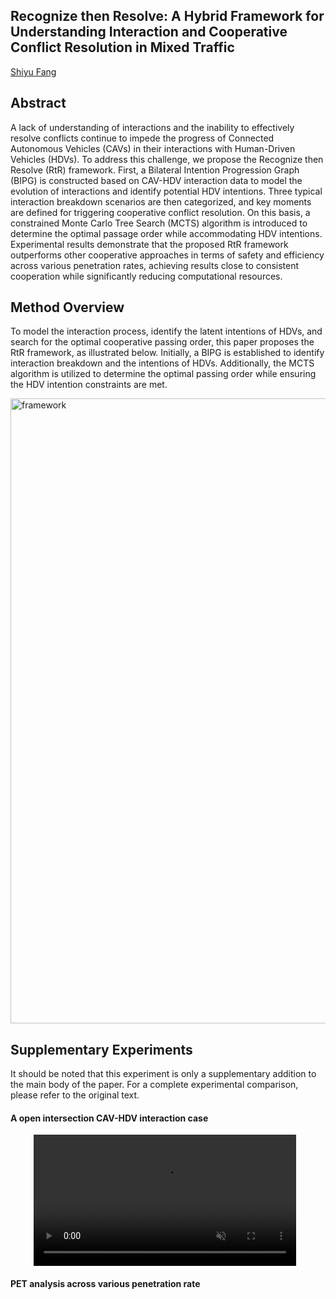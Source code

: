 ## Recognize then Resolve: A Hybrid Framework for Understanding Interaction and Cooperative Conflict Resolution in Mixed Traffic

[Shiyu Fang](https://fangshiyuu.github.io/)

## Abstract
A lack of understanding of interactions and the inability to effectively resolve conflicts continue to impede the progress of Connected Autonomous Vehicles (CAVs) in their interactions with Human-Driven Vehicles (HDVs). To address this challenge, we propose the Recognize then Resolve (RtR) framework. First, a Bilateral Intention Progression Graph (BIPG) is constructed based on CAV-HDV interaction data to model the evolution of interactions and identify potential HDV intentions. Three typical interaction breakdown scenarios are then categorized, and key moments are defined for triggering cooperative conflict resolution. On this basis, a constrained Monte Carlo Tree Search (MCTS) algorithm is introduced to determine the optimal passage order while accommodating HDV intentions. Experimental results demonstrate that the proposed RtR framework outperforms other cooperative approaches in terms of safety and efficiency across various penetration rates, achieving results close to consistent cooperation while significantly reducing computational resources.

## Method Overview
To model the interaction process, identify the latent intentions of HDVs, and search for the optimal cooperative passing order, this paper proposes the RtR framework, as illustrated below. Initially, a BIPG is established to identify interaction breakdown and the intentions of HDVs. Additionally, the MCTS algorithm is utilized to determine the optimal passing order while ensuring the HDV intention constraints are met.

<img src="./src/RtR_framework" alt="framework" width="1000"/>

## Supplementary Experiments
It should be noted that this experiment is only a supplementary addition to the main body of the paper. For a complete experimental comparison, please refer to the original text.

#### A open intersection CAV-HDV interaction case
<div style="text-align: center;">
  <video muted controls width="420" style="margin-right: 10px;">
    <source src="./src/case1_without.mp4" type="video/mp4">
  </video>
</div>

#### PET analysis across various penetration rate

